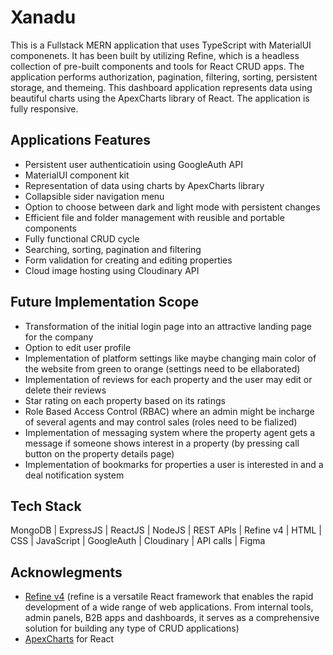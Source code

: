 # Xanadu
This is a Fullstack MERN application that uses TypeScript with MaterialUI componenets. It has been built by utilizing Refine, which is a headless collection of pre-built components and tools for React CRUD apps. The application performs authorization, pagination, filtering, sorting, persistent storage, and themeing. This dashboard application represents data using beautiful charts using the ApexCharts library of React. The application is fully responsive.

## Applications Features
- Persistent user authenticatioin using GoogleAuth API
- MaterialUI component kit
- Representation of data using charts by ApexCharts library
- Collapsible sider navigation menu
- Option to choose between dark and light mode with persistent changes
- Efficient file and folder management with reusible and portable components
- Fully functional CRUD cycle
- Searching, sorting, pagination and filtering
- Form validation for creating and editing properties
- Cloud image hosting using Cloudinary API

## Future Implementation Scope
- Transformation of the initial login page into an attractive landing page for the company
- Option to edit user profile
- Implementation of platform settings like maybe changing main color of the website from green to orange (settings need to be ellaborated)
- Implementation of reviews for each property and the user may edit or delete their reviews
- Star rating on each property based on its ratings
- Role Based Access Control (RBAC) where an admin might be incharge of several agents and may control sales (roles need to be fialized)
- Implementation of messaging system where the property agent gets a message if someone shows interest in a property (by pressing call button on the property details page)
- Implementation of bookmarks for properties a user is interested in and a deal notification system

## Tech Stack
MongoDB | ExpressJS | ReactJS | NodeJS | REST APIs | Refine v4 | HTML | CSS | JavaScript | GoogleAuth | Cloudinary | API calls | Figma

## Acknowlegments
- [Refine v4](https://refine.dev/docs/) (refine is a versatile React framework that enables the rapid development of a wide range of web applications. From internal tools, admin panels, B2B apps and dashboards, it serves as a comprehensive solution for building any type of CRUD applications)
- [ApexCharts](https://apexcharts.com/docs/installation/#) for React
